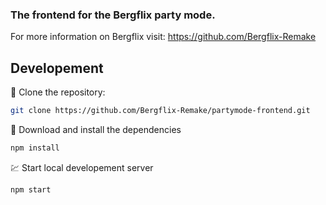### The frontend for the Bergflix party mode.
For more information on Bergflix visit: https://github.com/Bergflix-Remake

## Developement

👥 Clone the repository:

```bash
git clone https://github.com/Bergflix-Remake/partymode-frontend.git
```

🔽 Download and install the dependencies

```bash
npm install
```

💹 Start local developement server

```bash
npm start
```
